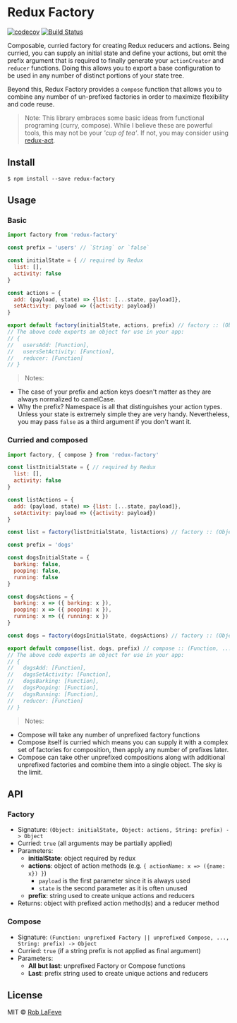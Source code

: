 # Redux Factory

[![codecov](https://codecov.io/gh/roblafeve/redux-factory/branch/master/graph/badge.svg)](https://codecov.io/gh/roblafeve/redux-factory)
[![Build Status](https://travis-ci.org/roblafeve/redux-factory.svg?branch=master)](https://travis-ci.org/roblafeve/redux-factory)

Composable, curried factory for creating Redux reducers and actions. Being curried, you can supply an initial state and define your actions, but omit the prefix argument that is required to finally generate your `actionCreator` and `reducer` functions. Doing this allows you to export a base configuration to be used in any number of distinct portions of your state tree.

Beyond this, Redux Factory provides a `compose` function that allows you to combine any number of un-prefixed factories in order to maximize flexibility and code reuse.

> Note: This library embraces some basic ideas from functional programing (curry, compose). While I believe these are powerful tools, this may not be your _'cup of tea'_. If not, you may consider using [redux-act](https://github.com/pauldijou/redux-act).

## Install

```
$ npm install --save redux-factory
```

## Usage

### Basic
```js
import factory from 'redux-factory'

const prefix = 'users' // `String` or `false`

const initialState = { // required by Redux
  list: [],
  activity: false
}

const actions = {
  add: (payload, state) => {list: [...state, payload]},
  setActivity: payload => ({activity: payload})
}

export default factory(initialState, actions, prefix) // factory :: (Object, Object, String) -> Object
// The above code exports an object for use in your app:
// {
//   usersAdd: [Function],
//   usersSetActivity: [Function],
//   reducer: [Function]
// }
```
> Notes:
- The case of your prefix and action keys doesn't matter as they are always normalized to camelCase.
- Why the prefix? Namespace is all that distinguishes your action types. Unless your state is extremely simple they are very handy. Nevertheless, you may pass `false` as a third argument if you don't want it.

### Curried and composed
```js
import factory, { compose } from 'redux-factory'

const listInitialState = { // required by Redux
  list: [],
  activity: false
}

const listActions = {
  add: (payload, state) => {list: [...state, payload]},
  setActivity: payload => ({activity: payload})
}

const list = factory(listInitialState, listActions) // factory :: (Object, Object) -> Function

const prefix = 'dogs'

const dogsInitialState = {
  barking: false,
  pooping: false,
  running: false
}

const dogsActions = {
  barking: x => ({ barking: x }),
  pooping: x => ({ pooping: x }),
  running: x => ({ running: x })
}

const dogs = factory(dogsInitialState, dogsActions) // factory :: (Object, Object) -> Function

export default compose(list, dogs, prefix) // compose :: (Function, ..., String) -> Object
// The above code exports an object for use in your app:
// {
//   dogsAdd: [Function],
//   dogsSetActivity: [Function],
//   dogsBarking: [Function],
//   dogsPooping: [Function],
//   dogsRunning: [Function],
//   reducer: [Function]
// }
```
> Notes:
- Compose will take any number of unprefixed factory functions
- Compose itself is curried which means you can supply it with a complex set of factories for composition, then apply any number of prefixes later.
- Compose can take other unprefixed compositions along with additional unprefixed factories and combine them into a single object. The sky is the limit.

## API

### Factory
- Signature: `(Object: initialState, Object: actions, String: prefix) -> Object`
- Curried: `true` (all arguments may be partially applied)
- Parameters:
  - **initialState**: object required by redux
  - **actions**: object of action methods (e.g. `{ actionName: x => ({name: x}) }`)
    - `payload` is the first parameter since it is always used
    - `state` is the second parameter as it is often unused
  - **prefix**: string used to create unique actions and reducers
- Returns: object with prefixed action method(s) and a reducer method

### Compose
- Signature: `(Function: unprefixed Factory || unprefixed Compose, ..., String: prefix) -> Object`
- Curried: `true` (if a string prefix is not applied as final argument)
- Parameters:
  - **All but last**: unprefixed Factory or Compose functions
  - **Last**: prefix string used to create unique actions and reducers

## License

MIT © [Rob LaFeve](https://twitter.com/roblafeve)
